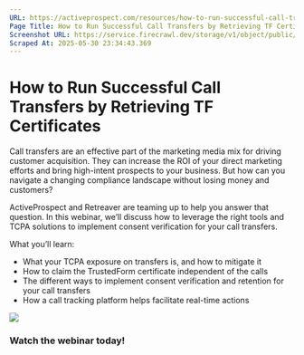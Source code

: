 ```yaml
---
URL: https://activeprospect.com/resources/how-to-run-successful-call-transfers/
Page Title: How to Run Successful Call Transfers by Retrieving TF Certificates
Screenshot URL: https://service.firecrawl.dev/storage/v1/object/public/media/screenshot-04ec3dbe-707b-47ee-a5e8-8cc5c8fe0fe0.png
Scraped At: 2025-05-30 23:34:43.369
---
```

# How to Run Successful Call Transfers by Retrieving TF Certificates

Call transfers are an effective part of the marketing media mix for driving customer acquisition. They can increase the ROI of your direct marketing efforts and bring high-intent prospects to your business. But how can you navigate a changing compliance landscape without losing money and customers?

ActiveProspect and Retreaver are teaming up to help you answer that question. In this webinar, we’ll discuss how to leverage the right tools and TCPA solutions to implement consent verification for your call transfers.

What you’ll learn:

- What your TCPA exposure on transfers is, and how to mitigate it
- How to claim the TrustedForm certificate independent of the calls
- The different ways to implement consent verification and retention for your call transfers
- How a call tracking platform helps facilitate real-time actions

![](https://activeprospect.com/wp-content/uploads/2022/05/Webinar_CallRouting-3-1.png)

### Watch the webinar today!

